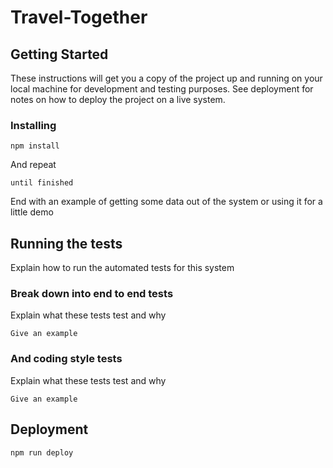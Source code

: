 # Travel-Together

## Getting Started

These instructions will get you a copy of the project up and running on your local machine for development and testing purposes. See deployment for notes on how to deploy the project on a live system.


### Installing

```
npm install
```

And repeat

```
until finished
```

End with an example of getting some data out of the system or using it for a little demo

## Running the tests

Explain how to run the automated tests for this system

### Break down into end to end tests

Explain what these tests test and why

```
Give an example
```

### And coding style tests

Explain what these tests test and why

```
Give an example
```

## Deployment
```
npm run deploy
```
